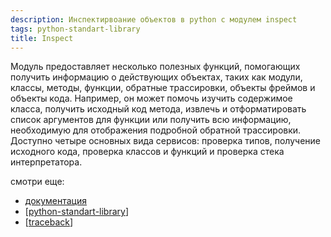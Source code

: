 ```yaml
---
description: Инспектирвоание объектов в python с модулем inspect
tags: python-standart-library
title: Inspect
---
```

Модуль предоставляет несколько полезных функций, помогающих получить информацию о действующих объектах, таких как модули, классы, методы, функции, обратные трассировки, объекты фреймов и объекты кода. Например, он может помочь изучить содержимое класса, получить исходный код метода, извлечь и отформатировать список аргументов для функции или получить всю информацию, необходимую для отображения подробной обратной трассировки. Доступно четыре основных вида сервисов: проверка типов, получение исходного кода, проверка классов и функций и проверка стека интерпретатора.

смотри еще:

- [документация](https://docs.python.org/3/library/inspect.html)
- [[python-standart-library]]
- [[traceback]]

[//begin]: # "Autogenerated link references for markdown compatibility"
[python-standart-library]: ../lists/python-standart-library "Стандартная библиотека python и полезные ресурсы"
[traceback]: traceback "Traceback"
[//end]: # "Autogenerated link references"
